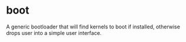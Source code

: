 # boot
A generic bootloader that will find kernels to boot if installed, otherwise drops user into a simple user interface.
